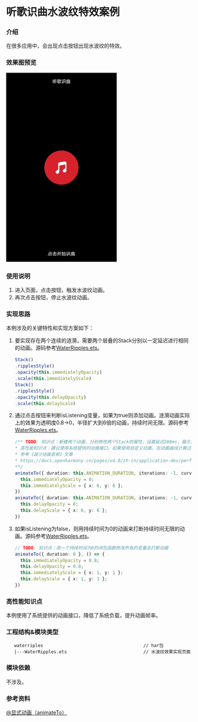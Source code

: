 # 听歌识曲水波纹特效案例

### 介绍

在很多应用中，会出现点击按钮出现水波纹的特效。

### 效果图预览

![](../../product/entry/src/main/resources/base/media/water_ripples.gif)

### 使用说明

1. 进入页面，点击按钮，触发水波纹动画。
2. 再次点击按钮，停止水波纹动画。

### 实现思路

本例涉及的关键特性和实现方案如下：

1. 要实现存在两个连续的涟漪，需要两个层叠的Stack分别以一定延迟进行相同的动画。源码参考[WaterRipples.ets](./src/main/ets/WaterRipples.ets)。

   ```typescript
   Stack()
   .ripplesStyle()
   .opacity(this.immediatelyOpacity)
   .scale(this.immediatelyScale)
   Stack()
   .ripplesStyle()
   .opacity(this.delayOpacity)
   .scale(this.delayScale)
   ```
2. 通过点击按钮来判断isListening变量，如果为true则添加动画。涟漪动画实际上的效果为透明度0.8->0，半径扩大到6倍的动画，持续时间无限。源码参考[WaterRipples.ets](./src/main/ets/WaterRipples.ets)。

   ```typescript
   /** TODO: 知识点：新建两个动画，分别修改两个Stack的属性，设置延迟200ms，展示为两个连续的涟漪，iterations设置为-1表示无限重复
   * 高性能知识点：建议使用系统提供的动画接口，如果使用自定义动画，在动画曲线计算过程很容易引起UI线程高负载。
   * 参考《减少动画丢帧》文章
   * https://docs.openharmony.cn/pages/v4.0/zh-cn/application-dev/performance/reduce-animation-frame-loss.md/
   **/
   animateTo({ duration: this.ANIMATION_DURATION, iterations: -1, curve: Curve.EaseInOut }, () => {
     this.immediatelyOpacity = 0;
     this.immediatelyScale = { x: 6, y: 6 };
   })
   animateTo({ duration: this.ANIMATION_DURATION, iterations: -1, curve: Curve.EaseInOut, delay: 200 }, () => {
     this.delayOpacity = 0;
     this.delayScale = { x: 6, y: 6 };
   })
   ```

3. 如果isListening为false，则用持续时间为0的动画来打断持续时间无限的动画。源码参考[WaterRipples.ets](./src/main/ets/WaterRipples.ets)。

   ```typescript
   // TODO: 知识点：用一个持续时间为0的闭包函数修改所有的变量去打断动画
   animateTo({ duration: 0 }, () => {
     this.immediatelyOpacity = 0.8;
     this.delayOpacity = 0.8;
     this.immediatelyScale = { x: 1, y: 1 };
     this.delayScale = { x: 1, y: 1 };
   })
   ```

### 高性能知识点

本例使用了系统提供的动画接口，降低了系统负载，提升动画帧率。

### 工程结构&模块类型

```
   waterriples                                      // har包
   |---WaterRipples.ets                             // 水波纹效果实现页面
```

### 模块依赖

不涉及。

### 参考资料

[@显式动画（animateTo）](https://developer.huawei.com/consumer/cn/doc/harmonyos-references/ts-explicit-animation-0000001774121350)
